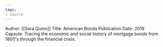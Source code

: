 ```yaml
---
tags: 
- source
---
```


Author: [[Sara Quinn]]
Title: American Bonds
Publication Date: 2019
Capsule: Tracing the economic and social history of mortgage bonds from 1800's through the financial crisis.


